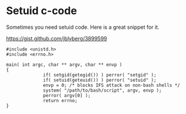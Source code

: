 # Setuid c-code



Sometimes you need setuid code. Here is a great snippet for it.

https://gist.github.com/jblyberg/3899599

```
#include <unistd.h>
#include <errno.h>

main( int argc, char ** argv, char ** envp )
{
              if( setgid(getegid()) ) perror( "setgid" );
              if( setuid(geteuid()) ) perror( "setuid" );
              envp = 0; /* blocks IFS attack on non-bash shells */
              system( "/path/to/bash/script", argv, envp );
              perror( argv[0] );
              return errno;
}
```